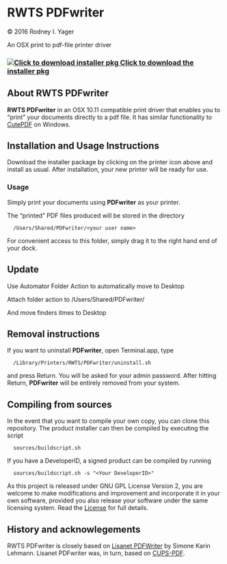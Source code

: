 # RWTS PDFwriter
&copy; 2016 Rodney I. Yager

An OSX print to pdf-file printer driver

### [![](https://raw.githubusercontent.com/rodyager/RWTS-PDFwriter/master/sources/PDFwriter.iconset/icon_256x256.png "Click to download installer pkg") Click to download the installer pkg](https://github.com/rodyager/RWTS-PDFwriter/releases/download/v1.0.1/RWTS-PDFwriter.pkg)


## About RWTS PDFwriter
**RWTS PDFwriter** in an OSX 10.11 compatible print driver that enables you to “print” your documents directly to a pdf file. It has similar functionality to [CutePDF](http://www.cutepdf.com) on Windows.

## Installation and Usage Instructions
Download the installer package by clicking on the printer icon above and install as usual. After installation, your new printer will be ready for use.

### Usage

Simply print your documents using **PDFwriter** as your printer. 

The “printed” PDF files produced will be stored in the directory 

`   /Users/Shared/PDFwriter/<your user name>   `

For convenient access to this folder, simply drag it to the right hand end of your dock.

## Update

Use Automator Folder Action to automatically move to Desktop

Attach folder action to /Users/Shared/PDFwriter/<your user name>

And move finders itmes to Desktop

## Removal instructions
If you want to uninstall **PDFwriter**, open Terminal.app, type 

`   /Library/Printers/RWTS/PDFwriter/uninstall.sh   `

and press Return. You will be asked for your admin password. After hitting Return, **PDFwriter** will be entirely removed from your system. 

## Compiling from sources
In the event that you want to compile your own copy, you can clone this repository.  The product installer can then be compiled by executing the script

`   sources/buildscript.sh   `

If you have a DeveloperID, a signed product can be compiled by running 

`   sources/buildscript.sh -s "<Your DeveloperID>"   `

As this project is released under GNU GPL License Version 2, you are welcome to make modifications and improvement and incorporate it in your own software, provided you also release your software under the same licensing system. Read the [License](https://raw.githubusercontent.com/rodyager/RWTS-PDFwriter/master/License) for full details.

## History and acknowlegements
RWTS PDFwriter is closely based on [Lisanet PDFWriter](http://sourceforge.net/projects/pdfwriterformac) by Simone Karin Lehmann. Lisanet PDFwriter was, in turn, based on [CUPS-PDF](http://www.cups-pdf.de).
